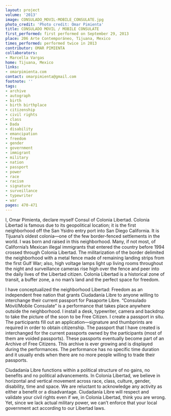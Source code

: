 ```yaml
---
layout: project
volume: '2013'
image: CONSULADO_MOVIL-MOBILE_CONSULATE.jpg
photo_credit: 'Photo credit: Omar Pimienta'
title: CONSULADO MOVIL / MOBILE CONSULATE
first_performed: first performed on September 29, 2013
place: 206 Arte Contemporáneo, Tijuana, Mexico
times_performed: performed twice in 2013
contributor: OMAR PIMIENTA
collaborators:
- Marcella Vargas
home: Tijuana, Mexico
links:
- omarpimienta.com
contact: omarpimienta@gmail.com
footnote: ''
tags:
- archive
- autograph
- birth
- birth birthplace
- citizenship
- civil rights
- class
- Dada
- disability
- emancipation
- freedom
- gender
- government
- immigrant
- military
- nation
- passport
- power
- race
- racism
- signature
- surveillance
- typewriter
- war
pages: 470-471
---
```


I, Omar Pimienta, declare  myself Consul of Colonia Libertad. Colonia Libertad is famous due to its geopolitical location; it is the first neighborhood off the San Ysidro entry port into San Diego California. It is Tijuana’s oldest colonia—one of the few border-fenced settlements in the world. I was born and raised in this neighborhood. Many, if not most, of California’s Mexican illegal immigrants that entered the country before 1994 crossed through Colonia Libertad. The militarization of the border delimited the neighborhood with a metal fence made of remaining landing strips from the first Gulf War; also, high voltage lamps light up living rooms throughout the night and surveillance cameras rise high over the fence and peer into the daily lives of the Libertad citizen. Colonia Libertad is a historical zone of transit, a buffer zone, a no man’s land and the perfect space for freedom.

I have conceptualized the neighborhood Libertad: Freedom as an independent free nation that grants Ciudadanía Libre to anyone willing to interchange their current passport for Pasaporte Libre. “Consulado Móvil/Mobile Consulate” is a performance that takes place anywhere outside the neighborhood. I install a desk, typewriter, camera and backdrop to take the picture of the soon to be Free Citizen. I create a passport in situ. The participants fill out an application—signature and thumbprints are required in order to obtain citizenship. The passport that I have created is interchanged for the current passports owned by the participants (most of them are voided passports). These passports eventually become part of an Archive of Free Citizens. This archive is ever growing and is displayed during the performances. The performance has no specific time duration and it usually ends when there are no more people willing to trade their passports.

Ciudadanía Libre functions within a political structure of no gains, no benefits and no political advancements. In Colonia Libertad, we believe in horizontal and vertical movement across race, class, culture, gender, disability, time and space. We are reluctant to acknowledge any activity as either a benefit or a disadvantage. Ciudadanía Libre will respect and validate your civil rights even if we, in Colonia Libertad, think you are wrong. Yet, since we lack actual military power, we can’t enforce that your local government act according to our Libertad laws.
